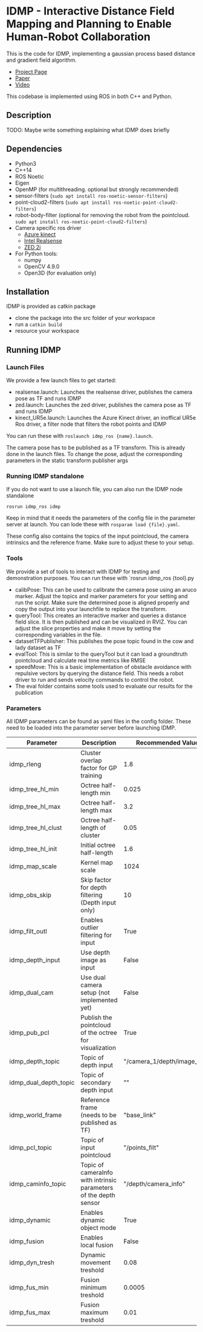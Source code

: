 # IDMP - Interactive Distance Field Mapping and Planning to Enable Human-Robot Collaboration

This is the code for IDMP, implementing a gaussian process based distance and gradient field algorithm.

 * [Project Page](https://uts-ri.github.io/IDMP/)
 * [Paper](https://arxiv.org/abs/2403.09988v1)
 * [Video](https://www.youtube.com/watch?v=NpbDjCqXyrs)
 
This codebase is implemented using ROS in both C++ and Python.

## Description

TODO: Maybe write something explaining what IDMP does briefly

## Dependencies

- Python3
- C++14
- ROS Noetic
- Eigen
- OpenMP (for multithreading. optional but strongly recommended)
- sensor-filters (`sudo apt install ros-noetic-sensor-filters`)
- point-cloud2-filters (`sudo apt install ros-noetic-point-cloud2-filters`)
- robot-body-filter (optional for removing the robot from the pointcloud. `sudo apt install ros-noetic-point-cloud2-filters`)
- Camera specific ros driver
    - [Azure kinect](https://github.com/microsoft/Azure_Kinect_ROS_Driver)
    - [Intel Realsense](https://github.com/IntelRealSense/realsense-ros)
    - [ZED 2i](https://github.com/stereolabs/zed-ros-wrapper)
- For Python tools:
    - numpy
    - OpenCV 4.9.0
    - Open3D (for evaluation only)

## Installation

IDMP is provided as catkin package

- clone the package into the src folder of your workspace
- run a `catkin build`
- resource your workspace

## Running IDMP
### Launch Files

We provide a few launch files to get started:

- realsense.launch: Launches the realsense driver, publishes the camera pose as TF and runs IDMP
- zed.launch: Launches the zed driver, publishes the camera pose as TF and runs IDMP
- kinect_UR5e.launch: Launches the Azure Kinect driver, an inoffical UR5e Ros driver, a filter node that filters the robot points and IDMP

You can run these with `roslaunch idmp_ros {name}.launch`.

The camera pose has to be published as a TF transform. This is already done in the launch files. To change the pose, adjust the corresponding parameters in the static transform publisher args

### Running IDMP standalone

If you do not want to use a launch file, you can also run the IDMP node standalone

`rosrun idmp_ros idmp`

Keep in mind that it needs the parameters of the config file in the parameter server at launch. You can lode these with `rosparam load {file}.yaml`.

These config also contains the topics of the input pointcloud, the camera intrinsics and the reference frame. Make sure to adjust these to your setup.

### Tools

We provide a set of tools to interact with IDMP for testing and demonstration purposes. You can run these with `rosrun idmp_ros {tool}.py

- calibPose: This can be used to calibrate the camera pose using an aruco marker. Adjust the topics and marker parameters for your setting and run the script. Make sure the determined pose is aligned properly and copy the output into your launchfile to replace the transform.
- queryTool: This creates an interactive marker and queries a distance field slice. It is then published and can be visualized in RVIZ. You can adjust the slice properties and make it move by setting the corresponding variables in the file.
- datasetTFPublisher: This publishes the pose topic found in the cow and lady dataset as TF
- evalTool: This is similar to the queryTool but it can load a groundtruth pointcloud and calculate real time metrics like RMSE
- speedMove: This is a basic implementation of obstacle avoidance with repulsive vectors by querying the distance field. This needs a robot driver to run and sends velocity commands to control the robot.
- The eval folder contains some tools used to evaluate our results for the publication

### Parameters

All IDMP parameters can be found as yaml files in the config folder. These need to be loaded into the parameter server before launching IDMP.

|Parameter|Description|Recommended Value|
|---|---|---|
|idmp_rleng|Cluster overlap factor for GP training|1.8|
|idmp_tree_hl_min|Octree half-length min|0.025|
|idmp_tree_hl_max|Octree half-length max|3.2|
|idmp_tree_hl_clust|Octree half-length of cluster|0.05|
|idmp_tree_hl_init|Initial octree half-length|1.6|
|idmp_map_scale|Kernel map scale|1024|
|idmp_obs_skip|Skip factor for depth filtering (Depth input only)|10|
|idmp_filt_outl|Enables outlier filtering for input|True|
|idmp_depth_input|Use depth image as input|False|
|idmp_dual_cam|Use dual camera setup (not implemented yet)|False|
|idmp_pub_pcl|Publish the pointcloud of the octree for visualization|True|
|idmp_depth_topic|Topic of depth input|"/camera_1/depth/image_raw"|
|idmp_dual_depth_topic|Topic of secondary depth input|""|
|idmp_world_frame|Reference frame (needs to be published as TF)|"base_link"|
|idmp_pcl_topic|Topic of input pointcloud|"/points_filt"|
|idmp_caminfo_topic|Topic of cameraInfo with intrinsic parameters of the depth sensor|"/depth/camera_info"|
|idmp_dynamic|Enables dynamic object mode|True|
|idmp_fusion|Enables local fusion|False|
|idmp_dyn_tresh|Dynamic movement treshold|0.08|
|idmp_fus_min|Fusion minimum treshold|0.0005|
|idmp_fus_max|Fusion maximum treshold|0.01|





















